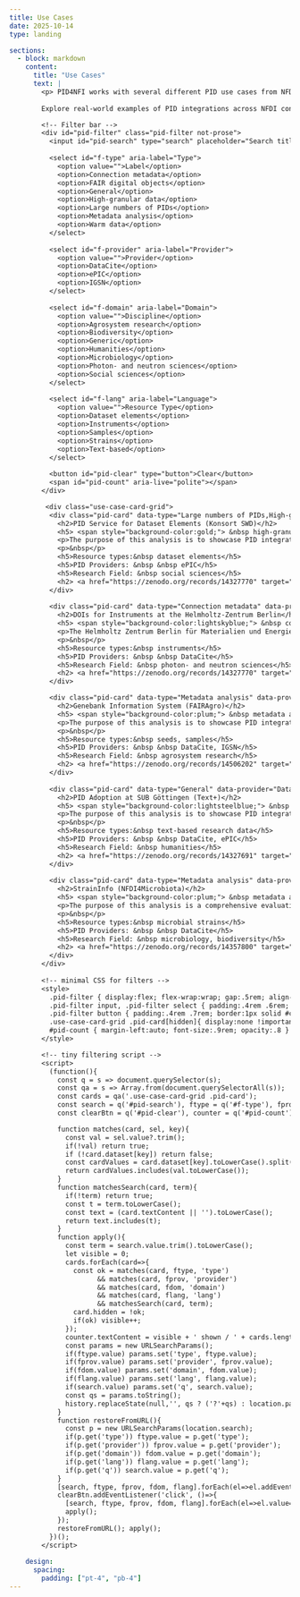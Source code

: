 ```yaml
---
title: Use Cases
date: 2025-10-14
type: landing

sections:
  - block: markdown
    content:
      title: "Use Cases"
      text: |
        <p> PID4NFI works with several different PID use cases from NFDI, in close collaboration with stakeholders from the respective consortia and services.
        
        Explore real-world examples of PID integrations across NFDI consortia and discover use cases that bridge diverse disciplines – from PID registration workflows in life sciences to metadata harmonization in social sciences – illustrating how PIDs enhance interoperability, reproducibility, and long-term accessibility. The examples reflect PID4NFDI’s aim to standardize PID usage, enhance governance, and support interoperability across NFDI consortia.<br /></p>

        <!-- Filter bar -->
        <div id="pid-filter" class="pid-filter not-prose">
          <input id="pid-search" type="search" placeholder="Search title/desc…" aria-label="Search">
          
          <select id="f-type" aria-label="Type">
            <option value="">Label</option>
            <option>Connection metadata</option>
            <option>FAIR digital objects</option>
            <option>General</option>
            <option>High-granular data</option>
            <option>Large numbers of PIDs</option>
            <option>Metadata analysis</option>
            <option>Warm data</option>
          </select>
          
          <select id="f-provider" aria-label="Provider">
            <option value="">Provider</option>
            <option>DataCite</option>
            <option>ePIC</option>
            <option>IGSN</option>
          </select>
          
          <select id="f-domain" aria-label="Domain">
            <option value="">Discipline</option>
            <option>Agrosystem research</option>
            <option>Biodiversity</option>
            <option>Generic</option>
            <option>Humanities</option>
            <option>Microbiology</option>
            <option>Photon- and neutron sciences</option>
            <option>Social sciences</option>
          </select>
          
          <select id="f-lang" aria-label="Language">
            <option value="">Resource Type</option>
            <option>Dataset elements</option>
            <option>Instruments</option>
            <option>Samples</option>
            <option>Strains</option>
            <option>Text-based</option>
          </select>
          
          <button id="pid-clear" type="button">Clear</button>
          <span id="pid-count" aria-live="polite"></span>
        </div>

         <div class="use-case-card-grid">
          <div class="pid-card" data-type="Large numbers of PIDs,High-granular data" data-provider="ePIC" data-domain="Social Sciences" data-lang="Dataset elements" >
            <h2>PID Service for Dataset Elements (Konsort SWD)</h2>
            <h5> <span style="background-color:gold;"> &nbsp high-granular data &nbsp</span> &nbsp <span style="background-color:sandybrown;"> &nbsp large numbers of PIDs &nbsp </span></h5>            
            <p>The purpose of this analysis is to showcase PID integration in a new PID service that is being developed within the KonsortSWD consortium. This service aims to reference elements below the dataset, study, or publication level via PID, enhancing FAIRness of low-granular dataset elements and fulfilling requirements such as handling a large number of PIDs.</p>
            <p>&nbsp</p>
            <h5>Resource types:&nbsp dataset elements</h5>
            <h5>PID Providers: &nbsp &nbsp ePIC</h5>
            <h5>Research Field: &nbsp social sciences</h5>   
            <h2> <a href="https://zenodo.org/records/14327770" target="_blank">Learn more</a></h2>
          </div>
        
          <div class="pid-card" data-type="Connection metadata" data-provider="DataCite" data-domain="Photon- and neutron sciences" data-lang="Instruments" >
            <h2>DOIs for Instruments at the Helmholtz-Zentrum Berlin</h2>
            <h5> <span style="background-color:lightskyblue;"> &nbsp connection metadata &nbsp </span></h5>
            <p>The Helmholtz Zentrum Berlin für Materialien und Energie (HZB) operates the BESSY II synchrotron radiation source and, until the end of 2019, operated the BER II neutron source. The synchrotron radiation of BESSY II (respectively neutrons at BER II) are directed through beamlines to experiment stations, where researchers can examine the interaction of the radiation with a sample, resulting in recorded measurements. The HZB registers DOIs via DataCite for its beamlines and experiment stations to uniquely identify these devices. Researchers can use the DOIs to link their publication data to the devices they have used to generate their measurements.</p>
            <p>&nbsp</p>
            <h5>Resource types:&nbsp instruments</h5>
            <h5>PID Providers: &nbsp &nbsp DataCite</h5>
            <h5>Research Field: &nbsp photon- and neutron sciences</h5>   
            <h2> <a href="https://zenodo.org/records/14327770" target="_blank">Learn more</a></h2>
          </div>

          <div class="pid-card" data-type="Metadata analysis" data-provider="DataCite,IGSN" data-domain="Agrosystem research" data-lang="Samples" >
            <h2>Genebank Information System (FAIRAgro)</h2>
            <h5> <span style="background-color:plum;"> &nbsp metadata analysis &nbsp </span></h5>
            <p>The purpose of this analysis is to showcase PID integration within the Text+ consortium using the example of the SUB Göttingen. The report focuses on two well-integratied and long-running repositories (DARIAH-DE and TextGrid) for text-based research data from the humanities. We give details on different types of integrated PIDs, metadata quality handling, interaction with major infrastructures such as DARIAH and CLARIN, and describe new requirements and developments such as improved user input interfaces.</p>
            <p>&nbsp</p>         
            <h5>Resource types:&nbsp seeds, samples</h5>
            <h5>PID Providers: &nbsp &nbsp DataCite, IGSN</h5>
            <h5>Research Field: &nbsp agrosystem research</h5>   
            <h2> <a href="https://zenodo.org/records/14506202" target="_blank">Learn more</a></h2>
          </div>
        
          <div class="pid-card" data-type="General" data-provider="DataCite,ePIC" data-domain="Humanities" data-lang="Text-based" >
            <h2>PID Adoption at SUB Göttingen (Text+)</h2>
            <h5> <span style="background-color:lightsteelblue;"> &nbsp general &nbsp </span></h5>
            <p>The purpose of this analysis is to showcase PID integration within the Text+ consortium using the example of the SUB Göttingen. The report focuses on two well-integratied and long-running repositories (DARIAH-DE and TextGrid) for text-based research data from the humanities. We give details on different types of integrated PIDs, metadata quality handling, interaction with major infrastructures such as DARIAH and CLARIN, and describe new requirements and developments such as improved user input interfaces.</p>
            <p>&nbsp</p>         
            <h5>Resource types:&nbsp text-based research data</h5>
            <h5>PID Providers: &nbsp &nbsp DataCite, ePIC</h5>
            <h5>Research Field: &nbsp humanities</h5>   
            <h2> <a href="https://zenodo.org/records/14327691" target="_blank">Learn more</a></h2>
          </div>
        
          <div class="pid-card" data-type="Metadata analysis" data-provider="DataCite" data-domain="Microbiology,Biodiversity" data-lang="Strains" >
            <h2>StrainInfo (NFDI4Microbiota)</h2>
            <h5> <span style="background-color:plum;"> &nbsp metadata analysis &nbsp </span></h5>
            <p>The purpose of this analysis is a comprehensive evaluation of the metadata quality and completeness for the StrainInfo service. StrainInfo, operated by the Leibniz Institute DSMZ – German Collection of Microorganisms and Cell Cultures GmbH, is an integral part of the NFDI4Microbiota consortium. This analysis, conducted by DataCite, highlights the current state of metadata in StrainInfo, offering insights into its alignment with persistent identifier and metadata best practices.</p>
            <p>&nbsp</p>         
            <h5>Resource types:&nbsp microbial strains</h5>
            <h5>PID Providers: &nbsp &nbsp DataCite</h5>
            <h5>Research Field: &nbsp microbiology, biodiversity</h5>   
            <h2> <a href="https://zenodo.org/records/14357800" target="_blank">Learn more</a></h2>
          </div>    
        </div>
        
        <!-- minimal CSS for filters -->
        <style>
          .pid-filter { display:flex; flex-wrap:wrap; gap:.5rem; align-items:center; margin:1rem 0 1.5rem }
          .pid-filter input, .pid-filter select { padding:.4rem .6rem; border:1px solid #e3e3e3; border-radius:.5rem }
          .pid-filter button { padding:.4rem .7rem; border:1px solid #ccc; border-radius:.5rem; background:#fff; cursor:pointer }
          .use-case-card-grid .pid-card[hidden]{ display:none !important }
          #pid-count { margin-left:auto; font-size:.9rem; opacity:.8 }
        </style>

        <!-- tiny filtering script -->
        <script>
          (function(){
            const q = s => document.querySelector(s);
            const qa = s => Array.from(document.querySelectorAll(s));
            const cards = qa('.use-case-card-grid .pid-card');
            const search = q('#pid-search'), ftype = q('#f-type'), fprov = q('#f-provider'), fdom = q('#f-domain'), flang = q('#f-lang');
            const clearBtn = q('#pid-clear'), counter = q('#pid-count');

            function matches(card, sel, key){
              const val = sel.value?.trim();
              if(!val) return true;
              if (!card.dataset[key]) return false;
              const cardValues = card.dataset[key].toLowerCase().split(',');
              return cardValues.includes(val.toLowerCase());
            }
            function matchesSearch(card, term){
              if(!term) return true;
              const t = term.toLowerCase();
              const text = (card.textContent || '').toLowerCase();
              return text.includes(t);
            }
            function apply(){
              const term = search.value.trim().toLowerCase();
              let visible = 0;
              cards.forEach(card=>{
                const ok = matches(card, ftype, 'type')
                      && matches(card, fprov, 'provider')
                      && matches(card, fdom, 'domain')
                      && matches(card, flang, 'lang')
                      && matchesSearch(card, term);
                card.hidden = !ok;
                if(ok) visible++;
              });
              counter.textContent = visible + ' shown / ' + cards.length + ' total';
              const params = new URLSearchParams();
              if(ftype.value) params.set('type', ftype.value);
              if(fprov.value) params.set('provider', fprov.value);
              if(fdom.value) params.set('domain', fdom.value);
              if(flang.value) params.set('lang', flang.value);
              if(search.value) params.set('q', search.value);
              const qs = params.toString();
              history.replaceState(null,'', qs ? ('?'+qs) : location.pathname);
            }
            function restoreFromURL(){
              const p = new URLSearchParams(location.search);
              if(p.get('type')) ftype.value = p.get('type');
              if(p.get('provider')) fprov.value = p.get('provider');
              if(p.get('domain')) fdom.value = p.get('domain');
              if(p.get('lang')) flang.value = p.get('lang');
              if(p.get('q')) search.value = p.get('q');
            }
            [search, ftype, fprov, fdom, flang].forEach(el=>el.addEventListener('input', apply));
            clearBtn.addEventListener('click', ()=>{
              [search, ftype, fprov, fdom, flang].forEach(el=>el.value='');
              apply();
            });
            restoreFromURL(); apply();
          })();
        </script>
        
    design:
      spacing:
        padding: ["pt-4", "pb-4"]
---
```

